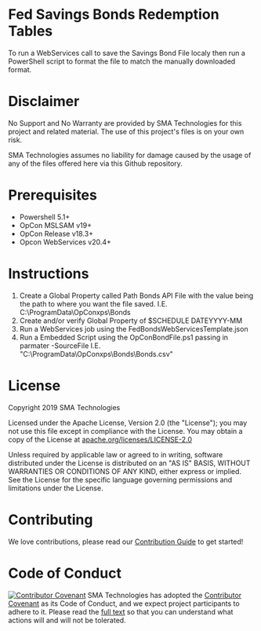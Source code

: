 # Fed Savings Bonds Redemption Tables 
To run a WebServices call to save the Savings Bond File localy then run a PowerShell script to format the file to match the manually downloaded format.

# Disclaimer
No Support and No Warranty are provided by SMA Technologies for this project and related material. The use of this project's files is on your own risk.

SMA Technologies assumes no liability for damage caused by the usage of any of the files offered here via this Github repository.

# Prerequisites
* Powershell 5.1+
* OpCon MSLSAM v19+
* OpCon Release v18.3+
* Opcon WebServices v20.4+

# Instructions
1. Create a Global Property called Path Bonds API File with the value being the path to where you want the file saved. I.E. C:\\ProgramData\\OpConxps\\Bonds
2. Create and/or verify Global Property of $SCHEDULE DATEYYYY-MM
3. Run a WebServices job using the FedBondsWebServicesTemplate.json
4. Run a Embedded Script using the OpConBondFile.ps1 passing in parmater  -SourceFile I.E. "C:\ProgramData\OpConxps\Bonds\Bonds.csv" 


# License
Copyright 2019 SMA Technologies

Licensed under the Apache License, Version 2.0 (the "License");
you may not use this file except in compliance with the License.
You may obtain a copy of the License at [apache.org/licenses/LICENSE-2.0](http://www.apache.org/licenses/LICENSE-2.0)

Unless required by applicable law or agreed to in writing, software
distributed under the License is distributed on an "AS IS" BASIS,
WITHOUT WARRANTIES OR CONDITIONS OF ANY KIND, either express or implied.
See the License for the specific language governing permissions and
limitations under the License.

# Contributing
We love contributions, please read our [Contribution Guide](CONTRIBUTING.md) to get started!

# Code of Conduct
[![Contributor Covenant](https://img.shields.io/badge/Contributor%20Covenant-v2.0%20adopted-ff69b4.svg)](code-of-conduct.md)
SMA Technologies has adopted the [Contributor Covenant](CODE_OF_CONDUCT.md) as its Code of Conduct, and we expect project participants to adhere to it. Please read the [full text](CODE_OF_CONDUCT.md) so that you can understand what actions will and will not be tolerated.

